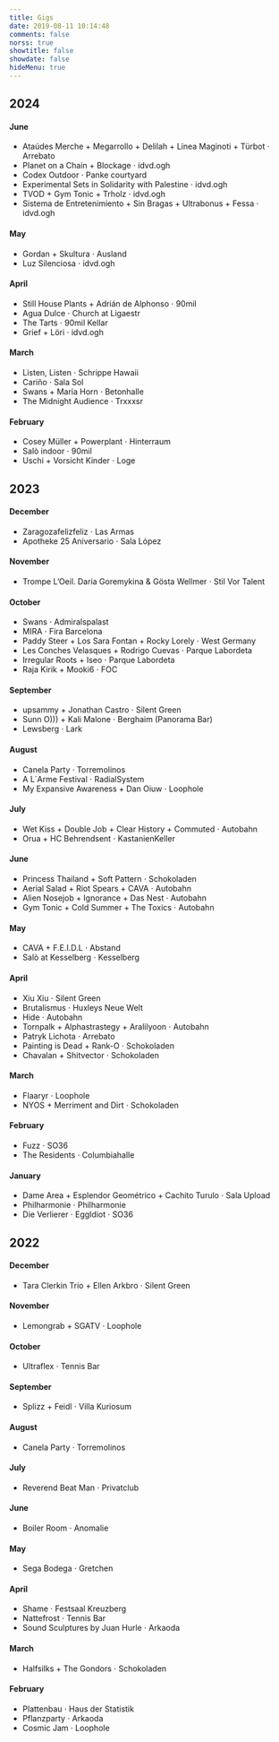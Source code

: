 ```yaml
---
title: Gigs
date: 2019-08-11 10:14:48
comments: false
norss: true
showtitle: false
showdate: false
hideMenu: true
---
```


<!-- <style>
    h2 {
        margin-bottom: 0;
    }  
    h4 {
        color: var(--default_dim_fg);
    }
    p {
        margin-top: 0.3em;
        margin-bottom: 0.3em;
    } 
</style> -->

## 2024

#### June

- Ataúdes Merche + Megarrollo + Delilah + Línea Maginoti + Türbot ⋅ Arrebato
- Planet on a Chain + Blockage ⋅ idvd.ogh
- Codex Outdoor ⋅ Panke courtyard
- Experimental Sets in Solidarity with Palestine ⋅ idvd.ogh
- TVOD + Gym Tonic + Trholz ⋅ idvd.ogh
- Sistema de Entretenimiento + Sin Bragas + Ultrabonus + Fessa ⋅ idvd.ogh

#### May

- Gordan + Skultura ⋅ Ausland
- Luz Silenciosa ⋅ idvd.ogh

#### April

- Still House Plants + Adrián de Alphonso ⋅ 90mil
- Agua Dulce ⋅ Church at Ligaestr
- The Tarts ⋅ 90mil Kellar
- Grief + Löri ⋅ idvd.ogh

#### March

- Listen, Listen ⋅ Schrippe Hawaii
- Cariño ⋅ Sala Sol
- Swans + María Horn ⋅ Betonhalle
- The Midnight Audience ⋅ Trxxxsr

#### February 

- Cosey Müller + Powerplant ⋅ Hinterraum
- Salò indoor ⋅ 90mil
- Uschi + Vorsicht Kinder ⋅ Loge

## 2023

#### December

- Zaragozafelizfeliz ⋅ Las Armas
- Apotheke 25 Aniversario ⋅ Sala López

#### November

- Trompe L’Oeil. Daria Goremykina & Gösta Wellmer ⋅ Stil Vor Talent

#### October

- Swans ⋅ Admiralspalast
- MIRA ⋅ Fira Barcelona
- Paddy Steer + Los Sara Fontan + Rocky Lorely ⋅ West Germany
- Les Conches Velasques + Rodrigo Cuevas ⋅ Parque Labordeta
- Irregular Roots + Iseo ⋅ Parque Labordeta
- Raja Kirik + Mooki6 ⋅ FOC

#### September

- upsammy + Jonathan Castro ⋅ Silent Green
- Sunn O))) + Kali Malone ⋅ Berghaim (Panorama Bar)
- Lewsberg ⋅ Lark

#### August

- Canela Party ⋅ Torremolinos
- A L´Arme Festival ⋅ RadialSystem
- My Expansive Awareness + Dan Oiuw ⋅ Loophole

#### July

- Wet Kiss + Double Job + Clear History + Commuted ⋅ Autobahn
- Orua + HC Behrendsent ⋅ KastanienKeller

#### June

- Princess Thailand + Soft Pattern ⋅ Schokoladen
- Aerial Salad + Riot Spears + CAVA ⋅ Autobahn
- Alien Nosejob + Ignorance + Das Nest ⋅ Autobahn
- Gym Tonic + Cold Summer + The Toxics ⋅ Autobahn

#### May

- CAVA + F.E.I.D.L ⋅ Abstand
- Salò at Kesselberg ⋅ Kesselberg

#### April

- Xiu Xiu ⋅ Silent Green
- Brutalismus ⋅ Huxleys Neue Welt
- Hide ⋅ Autobahn
- Tornpalk + Alphastrastegy + Aralilyoon ⋅ Autobahn
- Patryk Lichota ⋅ Arrebato
- Painting is Dead + Rank-O ⋅ Schokoladen
- Chavalan + Shitvector ⋅ Schokoladen

#### March

- Flaaryr ⋅ Loophole
- NYOS + Merriment and Dirt ⋅ Schokoladen

#### February

- Fuzz ⋅ SO36
- The Residents ⋅ Columbiahalle

#### January

- Dame Area + Esplendor Geométrico + Cachito Turulo ⋅ Sala Upload
- Philharmonie ⋅ Philharmonie
- Die Verlierer ⋅ EggIdiot ⋅ SO36

## 2022

#### December

- Tara Clerkin Trio + Ellen Arkbro ⋅ Silent Green

#### November

- Lemongrab + SGATV ⋅ Loophole

#### October

- Ultraflex ⋅ Tennis Bar

#### September

- Splizz + Feidl ⋅ Villa Kuriosum

#### August

- Canela Party ⋅ Torremolinos

#### July

- Reverend Beat Man ⋅ Privatclub

#### June

- Boiler Room ⋅ Anomalie

#### May

- Sega Bodega ⋅ Gretchen

#### April

- Shame ⋅ Festsaal Kreuzberg
- Nattefrost ⋅ Tennis Bar
- Sound Sculptures by Juan Hurle ⋅ Arkaoda

#### March

- Halfsilks + The Gondors ⋅ Schokoladen

#### February

- Plattenbau ⋅ Haus der Statistik
- Pflanzparty ⋅ Arkaoda
- Cosmic Jam ⋅ Loophole
